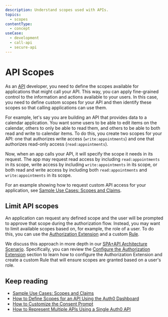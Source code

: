 ```yaml
---
description: Understand scopes used with APIs.
topics:
  - scopes
contentType:
  - concept
useCase:
  - development
  - call-api
  - secure-api
---
```

# API Scopes

As an [API](/apis) developer, you need to define the scopes available for applications that might call your API. This way, you can apply fine-grained control to the information and actions available to your users. In this case, you need to define custom scopes for your API and then identify these scopes so that calling applications can use them.

For example, let's say you are building an API that provides data to a calendar application. You want some users to be able to edit items on the calendar, others to only be able to read them, and others to be able to both read and write to calendar items. To do this, you create two scopes for your API: one that authorizes write access (`write:appointments`) and one that authorizes read-only access (`read:appointments`). 

Now, when an app calls your API, it will specify the scope it needs in its request. The app may request read access by including `read:appointments` in its scope, write access by including `write:appointments` in its scope, or both read and write access by including both `read:appointments` and `write:appointments` in its scope.

For an example showing how to request custom API access for your application, see [Sample Use Cases: Scopes and Claims](/scopes/current/sample-use-cases#request-custom-API-access).


## Limit API scopes

An application can request any defined scope and the user will be prompted to approve that scope during the authorization flow. Instead, you may want to limit available scopes based on, for example, the role of a user. To do this, you can use the [Authorization Extension](/extensions/authorization-extension) and a custom [Rule](/rules).

We discuss this approach in more depth in our [SPA+API Architecture Scenario](/architecture-scenarios/spa-api). Specifically, you can review the [Configure the Authorization Extension](/architecture-scenarios/spa-api/part-2#configure-the-authorization-extension) section to learn how to configure the Authorization Extension and create a custom Rule that will ensure scopes are granted based on a user's role.


## Keep reading

- [Sample Use Cases: Scopes and Claims](/scopes/current/sample-use-cases)
- [How to Define Scopes for an API Using the Auth0 Dashboard](/scopes/guides/define-api-scopes-dashboard)
- [How to Customize the Consent Prompt](/scopes/guides/customize-consent-prompt)
- [How to Represent Multiple APIs Using a Single Auth0 API](/api-auth/tutorials/represent-multiple-apis)

